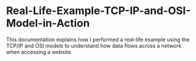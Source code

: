 # Real-Life-Example-TCP-IP-and-OSI-Model-in-Action
This documentation explains how I performed a real-life example using the TCP/IP and OSI models to understand how data flows across a network when accessing a website.
